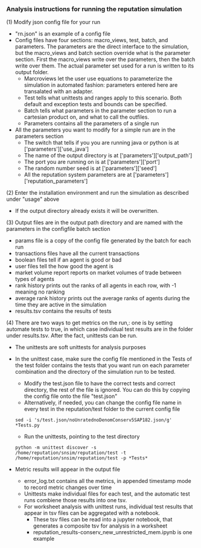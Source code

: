 ### Analysis instructions for running the reputation simulation
   (1) Modify json config file for your run
  * "rn.json" is an example of a config file
  * Config files have four sections: macro_views, test, batch, and parameters. The parameters are the direct interface to the simulation, but the macro_views and batch section override what is the parameter section.  First the macro_views write over the parameters, then the batch write over them. The actual parameter set used for a run is written to its output folder.
    *  Marcroviews let the user use equations to parameterize the simulation in automated fashion:  parameters entered here are transalated with an adapter. 
    *  Test tells what unittests and ranges apply to this scenario. Both default and exception tests and bounds can be specified.
    *  Batch tells what parameters in the parameter section to run a cartesian product on, and what to call the outfiles.
    *  Parameters contains all the parameters of a single run
 * All the parameters you want to modify for a simple run are in the parameters section
   * The switch that tells if you you are running java or python is at ['parameters']['use_java']
   * The name of the output directory is at ['parameters']['output_path']
   * The port you are running on is at ['parameters']['port']
   * The random number seed is at ['parameters']['seed']
   * All the reputation system parameters are at ['parameters']['reputation_parameters']
   
  (2) Enter the installation environment and run the simulation as described under "usage" above
  * If the output directory already exists it will be overwritten.

 (3)  Output files are in the output path directory and are named with the parameters in the configfile batch section
  * params file is a copy of the config file generated by the batch for each run
  * transactions files have all the current transactions
  * boolean files tell if an agent is good or bad
  * user files tell the how good the agent is
  * market volume report reports on market volumes of trade between types of agents
  * rank history prints out the ranks of all agents in each row, with -1 meaning no ranking
  * average rank history prints out the average ranks of agents during the time they are active in the simulation
  * results.tsv contains the results of tests
		
 (4)   There are two ways to get metrics on the run,: one is by setting automate tests to true, in which case individual test results are in the folder under results.tsv.  After the fact, unittests can be run. 
  * The unittests are soft unittests for analysis purposes 
  * In the unittest case, make sure the config file mentioned in the Tests of the test folder contains the tests that you want run on each parameter combination and the directory of the simulation run to be tested.
    * Modify the test.json file to have the correct tests and correct directory, the rest of the file is ignored.  You can do this by copying the config file onto the file "test.json"
    * Alternatively, if needed, you can change the config file name in every test in the reputation/test folder to the current config file
    
    ```sed -i 's/test.json/noUnratednoDenomConserv5SAP182.json/g' *Tests.py```
    * Run the unittests, pointing to the test directory 
    
    ```python -m unittest discover -s /home/reputation/snsim/reputation/test -t /home/reputation/snsim/reputation/test -p *Tests*```
  * Metric results will appear in the output file
    * error_log.txt contains all the metrics, in appended timestamp mode to record metric changes over time
    * Unittests make individual files for each test, and the automatic test runs combiene those results into one tsv.
    * For worksheet analysis with unittest runs, individual test results that appear in tsv files can be aggregated with a notebook.
      * These tsv files can be read into a jupyter notebook, that generates a composite tsv for analysis in a worksheet
      * reputation_results-conserv_new_unrestricted_mem.ipynb is one example
			
